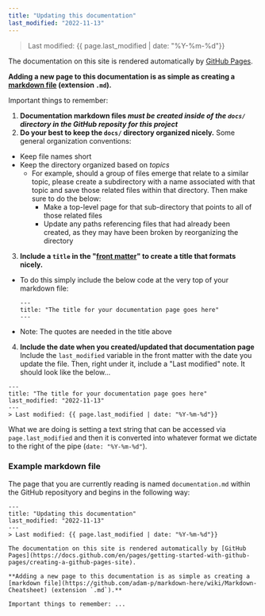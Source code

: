 ```yaml
---
title: "Updating this documentation"
last_modified: "2022-11-13"
---
```

> Last modified: {{ page.last_modified | date: "%Y-%m-%d"}}

The documentation on this site is rendered automatically by [GitHub Pages](https://docs.github.com/en/pages/getting-started-with-github-pages/creating-a-github-pages-site).

**Adding a new page to this documentation is as simple as creating a [markdown file](https://github.com/adam-p/markdown-here/wiki/Markdown-Cheatsheet) (extension `.md`).**

Important things to remember:

1. **Documentation markdown files _must be created inside of the `docs/` directory in the GitHub reposity for this project_**
2. **Do your best to keep the `docs/` directory organized nicely.**
Some general organization conventions:
- Keep file names short
- Keep the directory organized based on _topics_
    - For example, should a group of files emerge that relate to a similar topic, please create a subdirectory with a name associated with that topic and save those related files within that directory.
    Then make sure to do the below:
        - Make a top-level page for that sub-directory that points to all of those related files
        - Update any paths referencing files that had already been created, as they may have been broken by reorganizing the directory
3. **Include a `title` in the "[front matter](https://docs.github.com/en/pages/setting-up-a-github-pages-site-with-jekyll/about-github-pages-and-jekyll#front-matter)" to create a title that formats nicely.**
- To do this simply include the below code at the very top of your markdown file:
    ```
    ---
    title: "The title for your documentation page goes here"
    ---
    ```
- Note: The quotes are needed in the title above
4. **Include the date when you created/updated that documentation page**
Include the `last_modified` variable in the front matter with the date you update the file.
Then, right under it, include a "Last modified" note.
It should look like the below...
```
---
title: "The title for your documentation page goes here"
last_modified: "2022-11-13"
---
> Last modified: {{ page.last_modified | date: "%Y-%m-%d"}}
```
What we are doing is setting a text string that can be accessed via `page.last_modified` and then it is converted into whatever format we dictate to the right of the pipe (`date: "%Y-%m-%d"`).


### Example markdown file
The page that you are currently reading is named `documentation.md` within the GitHub reposityory and begins in the following way:

```
---
title: "Updating this documentation"
last_modified: "2022-11-13"
---
> Last modified: {{ page.last_modified | date: "%Y-%m-%d"}}

The documentation on this site is rendered automatically by [GitHub Pages](https://docs.github.com/en/pages/getting-started-with-github-pages/creating-a-github-pages-site).

**Adding a new page to this documentation is as simple as creating a [markdown file](https://github.com/adam-p/markdown-here/wiki/Markdown-Cheatsheet) (extension `.md`).**

Important things to remember: ...
```

